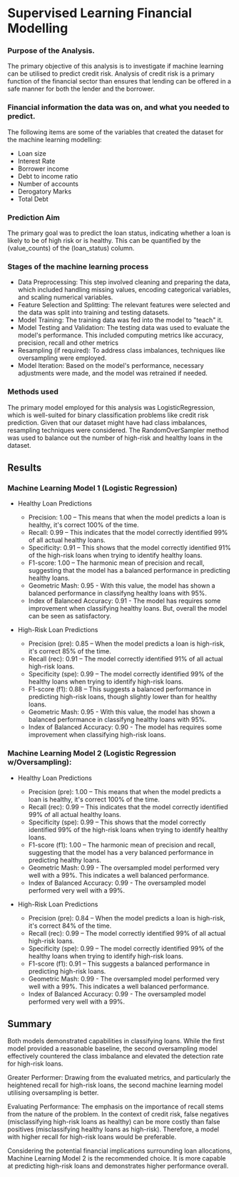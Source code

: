 # Supervised Learning Financial Modelling

### Purpose of the Analysis.
The primary objective of this analysis is to investigate if machine learning can be utilised to predict credit risk. Analysis of credit risk is a primary function of the financial sector than ensures that lending can be offered in a safe manner for both the lender and the borrower. 

### Financial information the data was on, and what you needed to predict.

The following items are some of the variables that created the dataset for the machine learning modelling:
* Loan size
* Interest Rate
* Borrower income
* Debt to income ratio
* Number of accounts
* Derogatory Marks
* Total Debt

### Prediction Aim
The primary goal was to predict the loan status, indicating whether a loan is likely to be of high risk or is healthy. This can be quantified by the (value_counts) of the (loan_status) column.

### Stages of the machine learning process
* Data Preprocessing: This step involved cleaning and preparing the data, which included handling missing values, encoding categorical variables, and scaling numerical variables.
* Feature Selection and Splitting: The relevant features were selected and the data was split into training and testing datasets.
* Model Training: The training data was fed into the model to "teach" it.
* Model Testing and Validation: The testing data was used to evaluate the model's performance. This included computing metrics like accuracy, precision, recall and other metrics
* Resampling (if required): To address class imbalances, techniques like oversampling were employed.
* Model Iteration: Based on the model's performance, necessary adjustments were made, and the model was retrained if needed.

### Methods used

The primary model employed for this analysis was LogisticRegression, which is well-suited for binary classification problems like credit risk prediction. Given that our dataset might have had class imbalances, resampling techniques were considered. The RandomOverSampler method was used to balance out the number of high-risk and healthy loans in the dataset.


## Results

### Machine Learning Model 1 (Logistic Regression)
* Healthy Loan Predictions
    * Precision: 1.00 – This means that when the model predicts a loan is healthy, it's correct 100% of the time.
    * Recall: 0.99 – This indicates that the model correctly identified 99% of all actual healthy loans.
    * Specificity: 0.91 – This shows that the model correctly identified 91% of the high-risk loans when trying to identify healthy loans.
    * F1-score: 1.00 – The harmonic mean of precision and recall, suggesting that the model has a balanced performance in predicting healthy loans.
    * Geometric Mash: 0.95 - With this value, the model has shown a balanced performance in classifyng healthy loans with 95%. 
    * Index of Balanced Accuracy: 0.91 - The model has requires some improvement when classifying healthy loans. But, overall the model can be seen as satisfactory. 

* High-Risk Loan Predictions
    * Precision (pre): 0.85 – When the model predicts a loan is high-risk, it's correct 85% of the time.
    * Recall (rec): 0.91 – The model correctly identified 91% of all actual high-risk loans.
    * Specificity (spe): 0.99 – The model correctly identified 99% of the healthy loans when trying to identify high-risk loans.
    * F1-score (f1): 0.88 – This suggests a balanced performance in predicting high-risk loans, though slightly lower than for healthy loans.
    * Geometric Mash: 0.95 - With this value, the model has shown a balanced performance in classifyng healthy loans with 95%. 
    * Index of Balanced Accuracy: 0.90 - The model has requires some improvement when classifying high-risk loans. 



### Machine Learning Model 2 (Logistic Regression w/Oversampling):
* Healthy Loan Predictions
    * Precision (pre): 1.00 – This means that when the model predicts a loan is healthy, it's correct 100% of the time.
    * Recall (rec): 0.99 – This indicates that the model correctly identified 99% of all actual healthy loans.
    * Specificity (spe): 0.99 – This shows that the model correctly identified 99% of the high-risk loans when trying to identify healthy loans.
    * F1-score (f1): 1.00 – The harmonic mean of precision and recall, suggesting that the model has a very balanced performance in predicting healthy loans.
    * Geometric Mash: 0.99 - The oversampled model performed very well with a 99%. This indicates a well balanced performance.
    * Index of Balanced Accuracy: 0.99 - The oversampled model performed very well with a 99%.

* High-Risk Loan Predictions
    * Precision (pre): 0.84 – When the model predicts a loan is high-risk, it's correct 84% of the time.
    * Recall (rec): 0.99 – The model correctly identified 99% of all actual high-risk loans.
    * Specificity (spe): 0.99 – The model correctly identified 99% of the healthy loans when trying to identify high-risk loans.
    * F1-score (f1): 0.91 – This suggests a balanced performance in predicting high-risk loans.
    * Geometric Mash: 0.99 - The oversampled model performed very well with a 99%. This indicates a well balanced performance.
    * Index of Balanced Accuracy: 0.99 - The oversampled model performed very well with a 99%. 


## Summary

Both models demonstrated capabilities in classifying loans. While the first model provided a reasonable baseline, the second oversampling model effectively countered the class imbalance and elevated the detection rate for high-risk loans.

Greater Performer: Drawing from the evaluated metrics, and particularly the heightened recall for high-risk loans, the second machine learning model utilising oversampling is better.

Evaluating Performance: The emphasis on the importance of recall stems from the nature of the problem. In the context of credit risk, false negatives (misclassifying high-risk loans as healthy) can be more costly than false positives (misclassifying healthy loans as high-risk). Therefore, a model with higher recall for high-risk loans would be preferable.

Considering the potential financial implications surrounding loan allocations, Machine Learning Model 2 is the recommended choice. It is more capable at predicting high-risk loans and demonstrates higher performance overall. 
